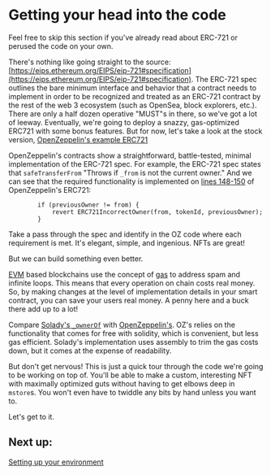 # Getting your head into the code

Feel free to skip this section if you've already read about ERC-721 or perused the code on your own.

There's nothing like going straight to the source: [https://eips.ethereum.org/EIPS/eip-721#specification](https://eips.ethereum.org/EIPS/eip-721#specification). The ERC-721 spec outlines the bare minimum interface and behavior that a contract needs to implement in order to be recognized and treated as an ERC-721 contract by the rest of the web 3 ecosystem (such as OpenSea, block explorers, etc.). There are only a half dozen operative "MUST"s in there, so we've got a lot of leeway. Eventually, we're going to deploy a snazzy, gas-optimized ERC721 with some bonus features. But for now, let's take a look at the stock version, [OpenZeppelin's example ERC721](https://github.com/OpenZeppelin/openzeppelin-contracts/blob/master/contracts/token/ERC721/ERC721.sol)

OpenZeppelin's contracts show a straightforward, battle-tested, minimal implementation of the ERC-721 spec. For example, the ERC-721 spec states that `safeTransferFrom` "Throws if `_from` is not the current owner."  And we can see that the required functionality is implemented on [lines 148-150](https://github.com/OpenZeppelin/openzeppelin-contracts/blob/master/contracts/token/ERC721/ERC721.sol#L148-L150) of OpenZeppelin's ERC721:

```
        if (previousOwner != from) {
            revert ERC721IncorrectOwner(from, tokenId, previousOwner);
        }
```

Take a pass through the spec and identify in the OZ code where each requirement is met. It's elegant, simple, and ingenious. NFTs are great!

But we can build something even better.

[EVM](https://ethereum.org/en/developers/docs/evm/) based blockchains use the concept of [gas](https://ethereum.org/en/developers/docs/gas/) to address spam and infinite loops. This means that every operation on chain costs real money. So, by making changes at the level of implementation details in your smart contract, you can save your users real money. A penny here and a buck there add up to a lot!  

Compare [Solady's `_ownerOf`](https://github.com/Vectorized/solady/blob/main/src/tokens/ERC721.sol#L369-L378) with [OpenZeppelin's](https://github.com/OpenZeppelin/openzeppelin-contracts/blob/master/contracts/token/ERC721/ERC721.sol#L168-L178). OZ's relies on the functionality that comes for free with solidity, which is convenient, but less gas efficient. Solady's implementation uses assembly to trim the gas costs down, but it comes at the expense of readability.

But don't get nervous! This is just a quick tour through the code we're going to be working on top of. You'll be able to make a custom, interesting NFT with maximally optimized guts without having to get elbows deep in `mstore`s. You won't even have to twiddle any bits by hand unless you want to.

Let's get to it.

## Next up: 

[Setting up your environment](EnvironmentSetup.md)